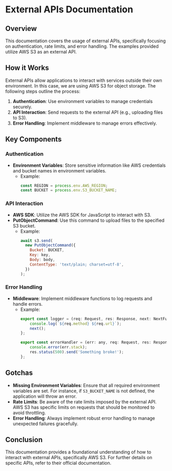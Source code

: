 # External APIs Documentation

## Overview
This documentation covers the usage of external APIs, specifically focusing on authentication, rate limits, and error handling. The examples provided utilize AWS S3 as an external API.

## How it Works
External APIs allow applications to interact with services outside their own environment. In this case, we are using AWS S3 for object storage. The following steps outline the process:

1. **Authentication**: Use environment variables to manage credentials securely.
2. **API Interaction**: Send requests to the external API (e.g., uploading files to S3).
3. **Error Handling**: Implement middleware to manage errors effectively.

## Key Components

### Authentication
- **Environment Variables**: Store sensitive information like AWS credentials and bucket names in environment variables.
  - Example:
    ```javascript
    const REGION = process.env.AWS_REGION;
    const BUCKET = process.env.S3_BUCKET_NAME;
    ```

### API Interaction
- **AWS SDK**: Utilize the AWS SDK for JavaScript to interact with S3.
- **PutObjectCommand**: Use this command to upload files to the specified S3 bucket.
  - Example:
    ```javascript
    await s3.send(
      new PutObjectCommand({
        Bucket: BUCKET,
        Key: key,
        Body: body,
        ContentType: 'text/plain; charset=utf-8',
      })
    );
    ```

### Error Handling
- **Middleware**: Implement middleware functions to log requests and handle errors.
  - Example:
    ```javascript
    export const logger = (req: Request, res: Response, next: NextFunction) => {
        console.log(`${req.method} ${req.url}`);
        next();
    };

    export const errorHandler = (err: any, req: Request, res: Response, next: NextFunction) => {
        console.error(err.stack);
        res.status(500).send('Something broke!');
    };
    ```

## Gotchas
- **Missing Environment Variables**: Ensure that all required environment variables are set. For instance, if `S3_BUCKET_NAME` is not defined, the application will throw an error.
- **Rate Limits**: Be aware of the rate limits imposed by the external API. AWS S3 has specific limits on requests that should be monitored to avoid throttling.
- **Error Handling**: Always implement robust error handling to manage unexpected failures gracefully.

## Conclusion
This documentation provides a foundational understanding of how to interact with external APIs, specifically AWS S3. For further details on specific APIs, refer to their official documentation.